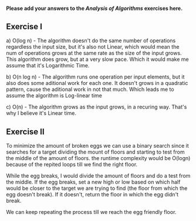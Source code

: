 #### Please add your answers to the ***Analysis of  Algorithms*** exercises here.

## Exercise I

a)	O(log n)		-	The algorithm doesn't do the same number of operations regardless the input size, but it's also not Linear, which would mean the num of operations grows at the same rate as the size of the input grows. This algorithm does grow, but at a very slow pace. Which it would make me assume that it's Logarithmic Time.


b)	O(n log n)		-	The algorithm runs one operation per input elements, but it also does some aditional work for each one. It doesn't grows in a quadratic pattern, cause the aditional work in not that much. Which leads me to assume the algorithm is Log-linear time


c) 	O(n)			-	The algorithm grows as the input grows, in a recuring way. That's why I believe it's Linear time.

## Exercise II


To minimize the amount of broken eggs we can use a binary search since it searches for a target dividing the mount of floors and starting to test from the middle of the amount of floors. the runtime complexity would be O(logn) because of the repited loops till we find the right floor.

While the egg breaks, I would divide the amount of floors and do a test from the middle. If the egg breaks, set a new high or low based on which half would be closer to the target we are trying to find (the floor from which the egg doesn't break). If it doesn't, return the floor in which the egg didn't break.

We can keep repeating the process till we reach the egg friendly floor.